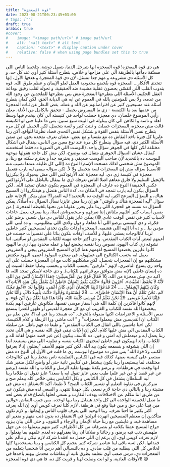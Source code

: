 ```yaml
---
title: "قوة المعجزة"
date: 2023-08-21T00:23:45+03:00
# tags: [""]
draft: true
arabic: true
#cover:
#    image: "<image path/url>" # image path/url
#    alt: "<alt text>" # alt text
#    caption: "<text>" # display caption under cover
#    relative: false # when using page bundles set this to true
---
```


هي دي قوة المعجزة! 
قوة المعجزة انها بتبرجل الدنيا، بتعمل دوشة، بتلخبط الناس اللي مستّفة دماغها بالطريقة الي على مزاجها و خلاص، بتطرح أسئلة كتير أوي عند كل حد، و كل الأسئلة دي مشروعة و مهم جدا تتسئل. لإن دي قوة المعجزة و هدفها الأول، إنها تتحدى الأفكار... المعجزة قوة بتُخضع محدودية العقل لعلو الإيمان و عظم طرق الله. قوة بتدوب القلب اللي اتقسّى بحصون عقلية مشيدة ضد الحقيقية، و تحوله لقلب رقيق بوداعة العقل الحكيم.
الأسئلة اللي بتطرحها المعجزة مش بس بتطرحها للملحدين عن وجود الله من عدمه، ولا بس للمؤمنين بالله في العموم عن ايه هي الديانة الحق، لكن كمان بتطرح أسئلة عند مسيحيين كتير عن افتراضاتهم عن الله و عمله.
بغض النظر عن ثبات المعجزة من عدمها بعد ما الكنيسة - زي ما المفروض يحصل - تتحقق بالكامل من الأدلة. معإن رأيي الموضوع خلصان، دي معجزة حصلت لواحد في كنيسته الي كان بيخدم فيها وسط أهله و ناسه و الكاهن الي كان بيناوله في البيت سبع سنين. بس ما علينا حتى لو الكنيسة قالت مش معجزة، المعجزات حصلت و ثبتت كتير و لسة بتحصل، لكن الجميل ان كل مرة بتطرح نفس الأسئلة بنفس القوة و بتشكل نفس التحدي قصاد نظرتنا للواقع. أكن ربنا عايزنا كل فترة ناخد النقاش ده مع نفسنا و مع بعض. عشان نعرف نمجده بحق.
من ضمن الأسئلة الكتير دي، فيه سؤال بينطرح كل مرة عند نوع معين من الناس، بيتقال في اشكال مختلفة لكن كلها في الجوهر سؤال واحد. (البوست اللي في الصورة ده فقط استخدمته كمثال عشان السؤال الجوهري متقال فيه بوضوح، لكن مش كل حاجة هقولها موجهة للبوست ده بالتحديد لإن صاحب البوست صديقي و بحترمه جدا و بحترم سكته مع ربنا، و الموضوع مش شخصي لذلك مسحت الإسم)
النوع ده (اللي كل طايفة عندها نصيب منه للأسف) سؤاله مش إن المعجزات لسة بتحصل ولا لأ. لكن سؤاله بيبقى ليه يارب هتعمل معجزة في كنيسة زي دي، ليه معجزة عند الأرثوذكس اللي مش بيحبوك ولا بيكرزوا بالإنجيل السليم ولا فارق معاهم اصلا الناس تعرفك (زي ما بيتقال بالباطل على الأرثوذكس عكس الحقيقة)
النوع ده عارف ان المعجزة في العموم بتكون عشان تمجيد الله.. لكن السؤال بيكون ليه يارب تتمجد في المكان ده، كدة الناس هتضل و هيفتكروا ان المسيح هناك، و السؤال المزعج اكتر، ليه الوقت ده بالتحديد!! ليه العدرا؟!
مش يمكن الإجابة على سؤال "ليه المعجزة هناك و دلوقتي" هو إن ربنا مش عايزنا نسأل السؤال ده أصلًا؟، يمكن السؤال ده نفسه هو الحجرة اللي ربنا عايز يحرر عقولنا من تحتها بلخبطة المعجزة. ( من ضمن أسباب كتير أغلبهم ملناش إننا نعرفهم و ميخصوناش اصلا، ربنا بيعرف يعمل حاجات لأسباب كتير في نفس الوقت عادي 😅)
يمكن عايز يقول للناس دي دول شعبي برضو على فكرة، و دي كنيستي برضو اللي أنا معاها، و دول ولادي اللي بيطلبوني... و ده ابني اللي مؤمن بيا... و ده أنا إلهه اللي هشفيه.
المعجزة أوقات بتكون تحدي لمسيحيين كتير حاطين لربنا كاتالوجات يمشي عليها، و  للأسف أوقات بتكون بنائا على تفسيرات حسنت في أعينهم لبعض آيات الكتاب المقدس، و دي أكتر حاجة مهينة للكتاب المقدس لو سألتني. اننا نشوفه زي كتاب اليهود، نصوص ربنا نفسه بيخضع ليها و عمله محدود بيها. زي ما اليهود كانوا عايزين يخضعوا المسيح لفهمهم هما لإزاي المسيح المفروض ييجي و المفروض يعمل ايه بحسب الكتالوج الي عملهوله. 
في معجزة المولود أعمى، اليهود مكنتش مشكلتهم مع إن المعجزات بتحصل، لكن مشكلتهم كانت مع ان المعجزة حصلت على ايد واحد زي يسوع الناصري، لإنهم "عارفين" بحسب الكتاب و بحسب وصايا حفظ السبت إن ده إنسان خاطي (لإنه مش متوافق مع قرائتهم للكتاب). و دي حاجة لايمكن تمجد الله، فا اكيد دي مش معجزة من الله.
16 فَقَالَ قَوْمٌ مِنَ الْفَرِّيسِيِّينَ: «هذَا الإِنْسَانُ لَيْسَ مِنَ اللهِ، لأَنَّهُ لاَ يَحْفَظُ السَّبْتَ». آخَرُونَ قَالُوا: «كَيْفَ يَقْدِرُ إِنْسَانٌ خَاطِئٌ أَنْ يَعْمَلَ مِثْلَ هذِهِ الآيَاتِ؟» وَكَانَ بَيْنَهُمُ انْشِقَاقٌ.
....
24 فَدَعَوْا ثَانِيَةً الإِنْسَانَ الَّذِي كَانَ أَعْمَى، وَقَالُوا لَهُ: «*أَعْطِ مَجْدًا للهِ.* نَحْنُ نَعْلَمُ أَنَّ هذَا الإِنْسَانَ خَاطِئٌ».
....
28 فَشَتَمُوهُ وَقَالُوا: «أَنْتَ تِلْمِيذُ ذَاكَ، وَأَمَّا نَحْنُ فَإِنَّنَا تَلاَمِيذُ مُوسَى. 29 نَحْنُ نَعْلَمُ أَنَّ مُوسَى كَلَّمَهُ اللهُ، وَأَمَّا هذَا فَمَا نَعْلَمُ مِنْ أَيْنَ هُوَ».
و لإنهم كانوا فاكرين إن كلمة الله هي أسفار موسى نفسها، مكانوش عارفين انهم بكدة بيخضعوا الله نفسه للكتاب
و الغريب ان مع كل معجزة لقديس أو ظهور للعدرا بنسمع نفس الأسئلة و الاعتراضات اكنها منقولة بالحرف. "ده هيمجد ربنا في ايه؟!، نحن نعلم من الكتاب ان القديسين مش بيعملوا معجزات" و " انت ماشي ورا الزيطة و كلام الكنيسة، لكن احنا ماشيين  باللي اتقال في الكتاب المقدس"
و طبعا ده فهم باطل عن سلطة الكتاب المقدس الي مش عليها كلام، لكن إن الآيات تبقى فوق الله نفسه و هي اللي تحدد ربنا يعمل ايه و ميعملش ايه امتى و فين، ده للأسف بيكون (عن غير قصد منهم) اهانة لله و للكتاب. زائد انهبيكون  فهم خاطئ لمحتوى الكتاب نفسه و تعليمه اللي مش بيستبعد ابدا إن اللي بنشوفه و بنسمعه يكون بيد الله، لكن كتير منهم للأسف "يضلون إذ لا يعرفوا الكتب ولا قوة الله" بس مش ده موضوع البوست
زي ما قلت في الأول إن النوع ده مش مقتصر على كنيسة بعينها، كذلك فيه في الكنايس التقليدية ناس بتحط ربنا في كتالوجات مختلفة،  لما بيستبعدوا ربنا يكون بيشتغل في كنايس تانية حتى لو واضح للكل منغير شك انها وقعت في هرطقات. و برضو بكدة بيهينوا تقليد الرسل و الكتاب و الله نفسه (برضو عن غير قصد أو عن غير علم)
طيب يعني عايز تقول ايه يا سعد؟ عايز تقول ان طلاما ربنا ليه السلطان يشتغل في كل الكنايس و بكل الكنايس يبقى خلاص كله بيعلم صح و منركزش في نقاوة التعليم أو تفسير الكتاب الصح؟ لأ طبعا، أكيد الانشقاق ده مش في مشيئة ربنا و بالتالي دي حاجة لازم نسعى بكل جهدنا تنتهي، و السعي لده مش هيكون غير عن طريق اننا نتكلم عن الاختلافات بهدف التقارب و نسعى لحلها باتضاع قدام بعض لحد ما نصل للحقيقة الواحدة الي كل واحد هيقابل ربنا بيها لوحده. 
بس جمب النقاش حوالين مين فينا على حق و مين فينا وقع في هرطقة، لازم كلنا نعرف كويس أوى إن الله يعرف أكتر بكتير ما احنا نعرف، ربنا الوحيد اللي يعرف قلوب الناس و إيمانها. و لازم نكون متأكدين إن معظم المسيحين انهردة اتولدوا في الانشقاق ده بدون ذنب منهم و منغير أي مساهمة فيه، و عايشين مع ربنا حياة الإيمان و الرجاء و التقوى، و حتى اللي يبان بيزود جراح المسيح عمقا بكلامه او بتصرفاته من كل الأطراف، كتير منهم بيعملوا ده عن جهل ملهمش ذنب فيه برضو، و رجائنا و صلاتنا ان ربنا يغفرلهم ده لعدم علمهم بما يفعلوا. 
و لازم نعرف كويس اوي، إن برغم إن اللي حصل ده افقدنا شركة لازم نبكي و نتألم على فقدانها، لكن لسة باقي لينا عناصر شركة كتير بتجمع كل الكنايس و ربنا بيستخدمها كلها لخلاص كل اللي بيطلبه من قلب صادق.
و ده بالنسبالي أهم درس أنا شخصيا بتعلمه من المعجزات دي. درس صعب أوي نتعلمه بطرق تانية أو بنقاشات محدش بيهتم ياخدها في الأوقات العادية، و  لو انت وصلت لهنا و قريت كل ده، فا هي دي قوة المعجزة! 😅

